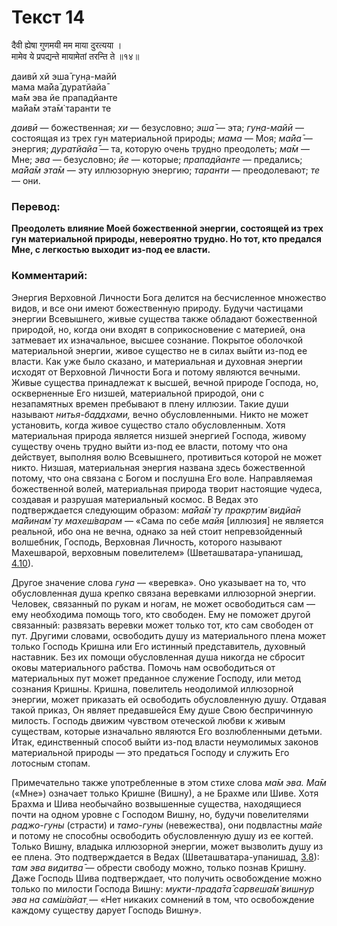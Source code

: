 # Текст 14

दैवी ह्येषा गुणमयी मम माया दुरत्यया ।  
मामेव ये प्रपद्यन्ते मायामेतां तरन्ति ते ॥१४॥

даивӣ хй эша̄ гун̣а-майӣ  
мама ма̄йа̄ дуратйайа̄  
ма̄м эва йе прападйанте  
ма̄йа̄м эта̄м̇ таранти те

_даивӣ_ — божественная; _хи_ — безусловно; _эша̄_ — эта; _гун̣а-майӣ_ — состоящая из трех гун материальной природы; _мама_ — Моя; _ма̄йа̄_ — энергия; _дуратйайа̄_ — та, которую очень трудно преодолеть; _ма̄м_ — Мне; _эва_ — безусловно; _йе_ — которые; _прападйанте_ — предались; _ма̄йа̄м эта̄м_ — эту иллюзорную энергию; _таранти_ — преодолевают; _те_ — они.

### Перевод:

**Преодолеть влияние Моей божественной энергии, состоящей из трех гун материальной природы, невероятно трудно. Но тот, кто предался Мне, с легкостью выходит из-под ее власти.**

### Комментарий:

Энергия Верховной Личности Бога делится на бесчисленное множество видов, и все они имеют божественную природу. Будучи частицами энергии Всевышнего, живые существа также обладают божественной природой, но, когда они входят в соприкосновение с материей, она затмевает их изначальное, высшее сознание. Покрытое оболочкой материальной энергии, живое существо не в силах выйти из-под ее власти. Как уже было сказано, и материальная и духовная энергии исходят от Верховной Личности Бога и потому являются вечными. Живые существа принадлежат к высшей, вечной природе Господа, но, оскверненные Его низшей, материальной природой, они с незапамятных времен пребывают в плену иллюзии. Такие души называют _нитья-баддхами,_ вечно обусловленными. Никто не может установить, когда живое существо стало обусловленным. Хотя материальная природа является низшей энергией Господа, живому существу очень трудно выйти из-под ее власти, потому что она действует, выполняя волю Всевышнего, противиться которой не может никто. Низшая, материальная энергия названа здесь божественной потому, что она связана с Богом и послушна Его воле. Направляемая божественной волей, материальная природа творит настоящие чудеса, создавая и разрушая материальный космос. В Ведах это подтверждается следующим образом: _ма̄йа̄м̇ ту пракр̣тим̇ видйа̄н ма̄йинам̇ ту махеш́варам_ — «Сама по себе _майя_ [иллюзия] не является реальной, ибо она не вечна, однако за ней стоит непревзойденный волшебник, Господь, Верховная Личность, которого называют Махешварой, верховным повелителем» (Шветашватара-упанишад, [4.10](#)).

Другое значение слова _гуна_ — «веревка». Оно указывает на то, что обусловленная душа крепко связана веревками иллюзорной энергии. Человек, связанный по рукам и ногам, не может освободиться сам — ему необходима помощь того, кто свободен. Ему не поможет другой связанный: развязать веревки может только тот, кто сам свободен от пут. Другими словами, освободить душу из материального плена может только Господь Кришна или Его истинный представитель, духовный наставник. Без их помощи обусловленная душа никогда не сбросит оковы материального рабства. Помочь нам освободиться от материальных пут может преданное служение Господу, или метод сознания Кришны. Кришна, повелитель неодолимой иллюзорной энергии, может приказать ей освободить обусловленную душу. Отдавая такой приказ, Он являет предавшейся Ему душе Свою беспричинную милость. Господь движим чувством отеческой любви к живым существам, которые изначально являются Его возлюбленными детьми. Итак, единственный способ выйти из-под власти неумолимых законов материальной природы — это предаться Господу и служить Его лотосным стопам.

Примечательно также употребленные в этом стихе слова _ма̄м эва._ _Ма̄м_ («Мне») означает только Кришне (Вишну), а не Брахме или Шиве. Хотя Брахма и Шива необычайно возвышенные существа, находящиеся почти на одном уровне с Господом Вишну, но, будучи повелителями _раджо-гуны_ (страсти) и _тамо-гуны_ (невежества), они подвластны _майе_ и потому не способны освободить обусловленную душу из ее когтей. Только Вишну, владыка иллюзорной энергии, может вызволить душу из ее плена. Это подтверждается в Ведах (Шветашватара-упанишад, [3.8](#)): _там эва видитва̄_ — обрести свободу можно, только познав Кришну. Даже Господь Шива подтверждает, что получить освобождение можно только по милости Господа Вишну: _мукти-прада̄та̄ сарвеша̄м̇ вишн̣ур эва на сам̇ш́айат̣_ — «Нет никаких сомнений в том, что освобождение каждому существу дарует Господь Вишну».